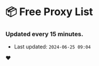 # :package: Free Proxy List
### Updated every 15 minutes.

- Last updated: `2024-06-25 09:04`

:heart:
